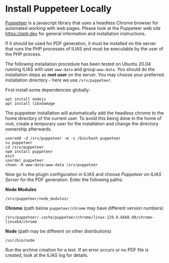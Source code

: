 # Install Puppeteer Locally

[Puppeteer](https://pptr.dev) is a javascript library that uses a headless Chrome browser for automated working with web pages. Please look at the Puppeteer web site https://pptr.dev for general information and installation instructions.

If it should be used for PDF generation, it must be installed on the server that runs the PHP processes of ILIAS and must be executable by the user of the PHP process.

The following installation procedure has been tested on Ubuntu 20.04 running ILIAS with user `www-data` and group `www-data`. You should do the installation steps as **root user** on the server. You may choose your preferred installation directory - here we use `/srv/puppeteer`.

First install some dependencies globally:
````
apt install nodejs
apt install libxdamage
````

The puppeteer installation will automatically add the headless chrome to the home directory of the current user. To avoid this being done in the home of root, create a temporary user for the installation and change the directory ownership afterwards.

````
useradd -d /srv/puppeteer -m -s /bin/bash puppeteer
su puppeteer
cd /srv/puppeteer
npm install puppeteer
exit
userdel puppeteer
chown -R www-data:www-data /srv/puppeteer
````

Now go to the plugin configuration in ILIAS and choose *Puppeteer on ILIAS Server* for the PDF generation. Enter the following paths:

**Node Modules**
````
/srv/puppeteer/node_modules/
````

**Chrome** (path below `puppeteer/chrome` may have different version numbers)
````
/srv/puppeteer/.cache/puppeteer/chrome/linux-129.0.6668.89/chrome-linux64/chrome
````

**Node** (path may be different on other distributions)
````
/usr/bin/node
````

Run the archive creation for a test. If an error occurs or no PDF file is created, look at the ILIAS log for details.



